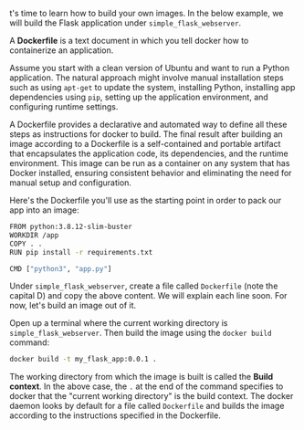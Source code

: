 t's time to learn how to build your own images. In the below example, we will build the Flask application under `simple_flask_webserver`.

A **Dockerfile** is a text document in which you tell docker how to containerize an application.

Assume you start with a clean version of Ubuntu and want to run a Python application. The natural approach might involve manual installation steps such as using `apt-get` to update the system, installing Python, installing app dependencies using `pip`, setting up the application environment, and configuring runtime settings.

A Dockerfile provides a declarative and automated way to define all these steps as instructions for docker to build. The final result after building an image according to a Dockerfile is a self-contained and portable artifact that encapsulates the application code, its dependencies, and the runtime environment. This image can be run as a container on any system that has Docker installed, ensuring consistent behavior and eliminating the need for manual setup and configuration.

Here's the Dockerfile you'll use as the starting point in order to pack our app into an image:
```bash
FROM python:3.8.12-slim-buster
WORKDIR /app
COPY . .
RUN pip install -r requirements.txt

CMD ["python3", "app.py"]
```
Under `simple_flask_webserver`, create a file called `Dockerfile` (note the capital D) and copy the above content. We will explain each line soon. For now, let's build an image out of it.

Open up a terminal where the current working directory is `simple_flask_webserver`. Then build the image using the `docker build` command:
```bash
docker build -t my_flask_app:0.0.1 .
```
The working directory from which the image is built is called the **Build context**. In the above case, the `.` at the end of the command specifies to docker that the "current working directory" is the build context. The docker daemon looks by default for a file called `Dockerfile` and builds the image according to the instructions specified in the Dockerfile.